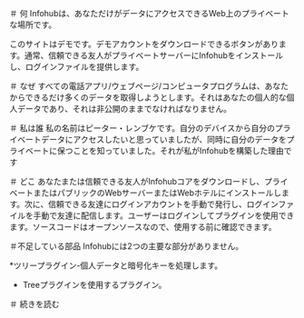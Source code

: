 ＃ 何
Infohubは、あなただけがデータにアクセスできるWeb上のプライベートな場所です。

このサイトはデモです。デモアカウントをダウンロードできるボタンがあります。通常、信頼できる友人がプライベートサーバーにInfohubをインストールし、ログインファイルを提供します。

＃ なぜ
すべての電話アプリ/ウェブページ/コンピュータプログラムは、あなたからできるだけ多くのデータを取得しようとします。それはあなたの個人的な個人データであり、それは非公開のままでなければなりません。

＃ 私は誰
私の名前はピーター・レンブケです。自分のデバイスから自分のプライベートデータにアクセスしたいと思っていましたが、同時に自分のデータをプライベートに保つことを知っていました。それが私がInfohubを構築した理由です

＃ どこ
あなたまたは信頼できる友人がInfohubコアをダウンロードし、プライベートまたはパブリックのWebサーバーまたはWebホテルにインストールします。次に、信頼できる友達にログインアカウントを手動で発行し、ログインファイルを手動で友達に配信します。ユーザーはログインしてプラグインを使用できます。ソースコードはオープンソースなので、使用する前に確認できます。

＃不足している部品
Infohubには2つの主要な部分がありません。

*ツリープラグイン-個人データと暗号化キーを処理します。
* Treeプラグインを使用するプラグイン。

＃ 続きを読む
